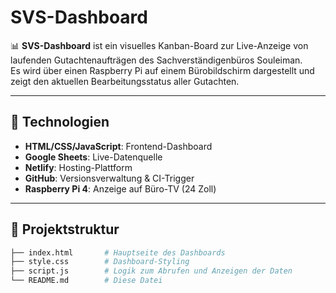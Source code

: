 # SVS-Dashboard

📊 **SVS-Dashboard** ist ein visuelles Kanban-Board zur Live-Anzeige von laufenden Gutachtenaufträgen des Sachverständigenbüros Souleiman.  
Es wird über einen Raspberry Pi auf einem Bürobildschirm dargestellt und zeigt den aktuellen Bearbeitungsstatus aller Gutachten.

---

## 🔧 Technologien

- **HTML/CSS/JavaScript**: Frontend-Dashboard
- **Google Sheets**: Live-Datenquelle
- **Netlify**: Hosting-Plattform
- **GitHub**: Versionsverwaltung & CI-Trigger
- **Raspberry Pi 4**: Anzeige auf Büro-TV (24 Zoll)

---

## 📁 Projektstruktur

```bash
├── index.html       # Hauptseite des Dashboards
├── style.css        # Dashboard-Styling
├── script.js        # Logik zum Abrufen und Anzeigen der Daten
└── README.md        # Diese Datei